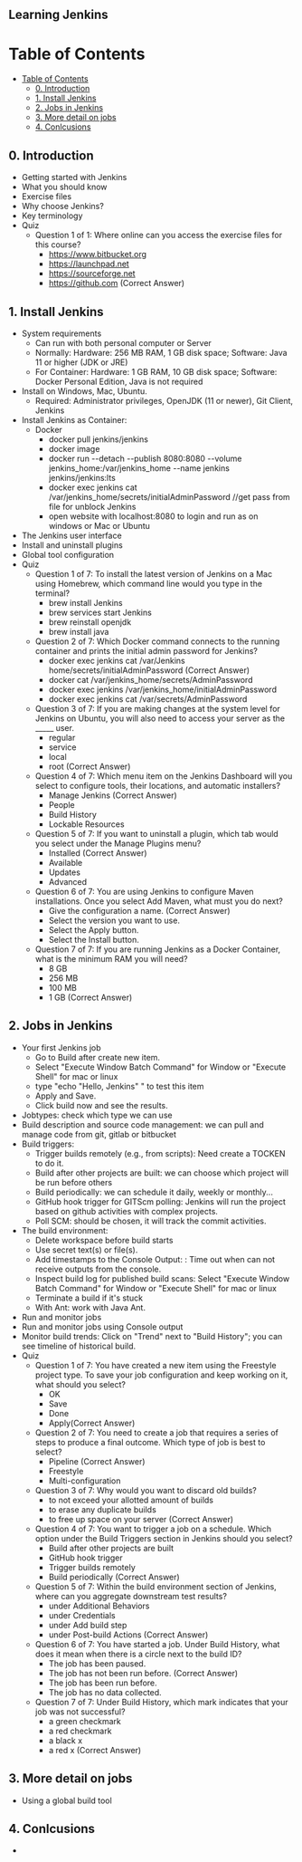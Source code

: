 ## Learning Jenkins
<!---
CI/CD process <img src="CICD.png" width="500" height="300" />
-->

# Table of Contents
- [Table of Contents](#table-of-contents)
  - [0. Introduction ](#0-introduction-)
  - [1. Install Jenkins](#1-install-jenkins)
  - [2. Jobs in Jenkins ](#2-jobs-in-jenkins-)
  - [3. More detail on jobs ](#3-more-detail-on-jobs-)
  - [4. Conlcusions ](#4-conlcusions-)


## 0. Introduction <a name="1"></a>
* Getting started with Jenkins
* What you should know
* Exercise files
* Why choose Jenkins?
* Key terminology
* Quiz
  * Question 1 of 1:  Where online can you access the exercise files for this course?
    * https://www.bitbucket.org
    * https://launchpad.net
    * https://sourceforge.net
    * https://github.com (Correct Answer)
## 1. Install Jenkins<a name="2"></a>
* System requirements
  * Can run with both personal computer or Server
  * Normally: Hardware: 256 MB RAM, 1 GB disk space;  Software: Java 11 or higher (JDK or JRE)
  * For Container: Hardware: 1 GB RAM, 10 GB disk space;  Software: Docker Personal Edition, Java is not required
* Install on Windows, Mac, Ubuntu.
  * Required: Administrator privileges, OpenJDK (11 or newer), Git Client, Jenkins
* Install Jenkins as Container:
  * Docker
    * docker pull jenkins/jenkins
    * docker image
    * docker run --detach --publish 8080:8080 --volume jenkins_home:/var/jenkins_home --name jenkins jenkins/jenkins:lts
    * docker exec jenkins cat /var/jenkins_home/secrets/initialAdminPassword //get pass from file for unblock Jenkins
    * open website with localhost:8080 to login and run as on windows or Mac or Ubuntu
* The Jenkins user interface
* Install and uninstall plugins
* Global tool configuration
* Quiz
  * Question 1 of 7: To install the latest version of Jenkins on a Mac using Homebrew, which command line would you type in the terminal?
    * brew install Jenkins 
    * brew services start Jenkins
    * brew reinstall openjdk
    * brew install java
  * Question 2 of 7: Which Docker command connects to the running container and prints the initial admin password for Jenkins?
    * docker exec jenkins cat /var/Jenkins home/secrets/initialAdminPassword (Correct Answer)
    * docker cat /var/jenkins_home/secrets/AdminPassword
    * docker exec jenkins /var/jenkins_home/initialAdminPassword
    * docker exec jenkins cat /var/secrets/AdminPassword
  * Question 3 of 7: If you are making changes at the system level for Jenkins on Ubuntu, you will also need to access your server as the _____ user.
    * regular
    * service
    * local
    * root (Correct Answer)
  * Question 4 of 7: Which menu item on the Jenkins Dashboard will you select to configure tools, their locations, and automatic installers?
    * Manage Jenkins (Correct Answer)
    * People
    * Build History
    * Lockable Resources
  * Question 5 of 7: If you want to uninstall a plugin, which tab would you select under the Manage Plugins menu?
    * Installed (Correct Answer)
    * Available
    * Updates
    * Advanced
  * Question 6 of 7: You are using Jenkins to configure Maven installations. Once you select Add Maven, what must you do next?
    * Give the configuration a name. (Correct Answer)
    * Select the version you want to use.
    * Select the Apply button.
    * Select the Install button.
  * Question 7 of 7: If you are running Jenkins as a Docker Container, what is the minimum RAM you will need?
    * 8 GB
    * 256 MB
    * 100 MB
    * 1 GB (Correct Answer)
## 2. Jobs in Jenkins <a name="3"></a>
* Your first Jenkins job
  * Go to Build after create new item.
  * Select "Execute Window Batch Command" for Window or "Execute Shell" for mac or linux
  * type "echo "Hello, Jenkins" " to test this item
  * Apply and Save.
  * Click build now and see the results.
* Jobtypes: check which type we can use
* Build description and source code management: we can pull and manage code from git, gitlab or bitbucket
* Build triggers:
  * Trigger builds remotely (e.g., from scripts): Need create a TOCKEN to do it.
  * Build after other projects are built: we can choose which project will be run before others
  * Build periodically: we can schedule it daily, weekly or monthly...
  * GitHub hook trigger for GITScm polling: Jenkins will run the project based on github activities with complex projects.
  * Poll SCM: should be chosen, it will track the commit activities.
* The build environment:
  * Delete workspace before build starts
  * Use secret text(s) or file(s).
  * Add timestamps to the Console Output: : Time out when can not receive outputs from the console.
  * Inspect build log for published build scans: Select "Execute Window Batch Command" for Window or "Execute Shell" for mac or linux
  * Terminate a build if it's stuck
  * With Ant: work with Java Ant.
* Run and monitor jobs
* Run and monitor jobs using Console output
* Monitor build trends: Click on "Trend" next to "Build History"; you can see timeline of historical build.
* Quiz
  * Question 1 of 7: You have created a new item using the Freestyle project type. To save your job configuration and keep working on it, what should you select?
    * OK
    * Save
    * Done
    * Apply(Correct Answer)
  * Question 2 of 7: You need to create a job that requires a series of steps to produce a final outcome. Which type of job is best to select?
    * Pipeline (Correct Answer)
    * Freestyle
    * Multi-configuration
  * Question 3 of 7: Why would you want to discard old builds?
    * to not exceed your allotted amount of builds
    * to erase any duplicate builds
    * to free up space on your server (Correct Answer)
  * Question 4 of 7: You want to trigger a job on a schedule. Which option under the Build Triggers section in Jenkins should you select?
    * Build after other projects are built
    * GitHub hook trigger
    * Trigger builds remotely
    * Build periodically (Correct Answer)
  * Question 5 of 7: Within the build environment section of Jenkins, where can you aggregate downstream test results?
    * under Additional Behaviors
    * under Credentials
    * under Add build step
    * under Post-build Actions (Correct Answer)
  * Question 6 of 7: You have started a job. Under Build History, what does it mean when there is a circle next to the build ID?
    * The job has been paused.
    * The job has not been run before.  (Correct Answer)
    * The job has been run before.
    * The job has no data collected.
  * Question 7 of 7: Under Build History, which mark indicates that your job was not successful?
    * a green checkmark
    * a red checkmark
    * a black x
    * a red x (Correct Answer)
## 3. More detail on jobs <a name="4"></a>
* Using a global build tool
## 4. Conlcusions <a name="5"></a>
* 

